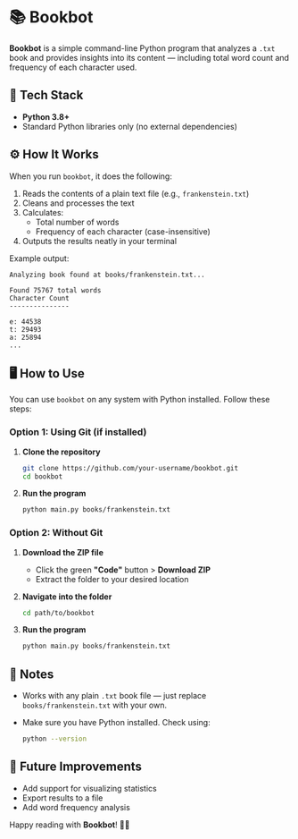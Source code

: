 # 📚 Bookbot

**Bookbot** is a simple command-line Python program that analyzes a `.txt` book and provides insights into its content — including total word count and frequency of each character used.

## 🧰 Tech Stack

- **Python 3.8+**
- Standard Python libraries only (no external dependencies)

## ⚙️ How It Works

When you run `bookbot`, it does the following:

1. Reads the contents of a plain text file (e.g., `frankenstein.txt`)
2. Cleans and processes the text
3. Calculates:
   - Total number of words
   - Frequency of each character (case-insensitive)
4. Outputs the results neatly in your terminal

Example output:
```
Analyzing book found at books/frankenstein.txt...

Found 75767 total words
Character Count
---------------

e: 44538
t: 29493
a: 25894
...
```

## 🖥️ How to Use

You can use `bookbot` on any system with Python installed. Follow these steps:

### Option 1: Using Git (if installed)

1. **Clone the repository**

   ```bash
   git clone https://github.com/your-username/bookbot.git
   cd bookbot
   ```

2. **Run the program**

   ```bash
   python main.py books/frankenstein.txt
   ```

### Option 2: Without Git

1. **Download the ZIP file**

   * Click the green **"Code"** button > **Download ZIP**
   * Extract the folder to your desired location

2. **Navigate into the folder**

   ```bash
   cd path/to/bookbot
   ```

3. **Run the program**

   ```bash
   python main.py books/frankenstein.txt
   ```

## 📝 Notes

* Works with any plain `.txt` book file — just replace `books/frankenstein.txt` with your own.
* Make sure you have Python installed. Check using:

  ```bash
  python --version
  ```


## 🚀 Future Improvements

* Add support for visualizing statistics
* Export results to a file
* Add word frequency analysis

Happy reading with **Bookbot**! 🧠📖